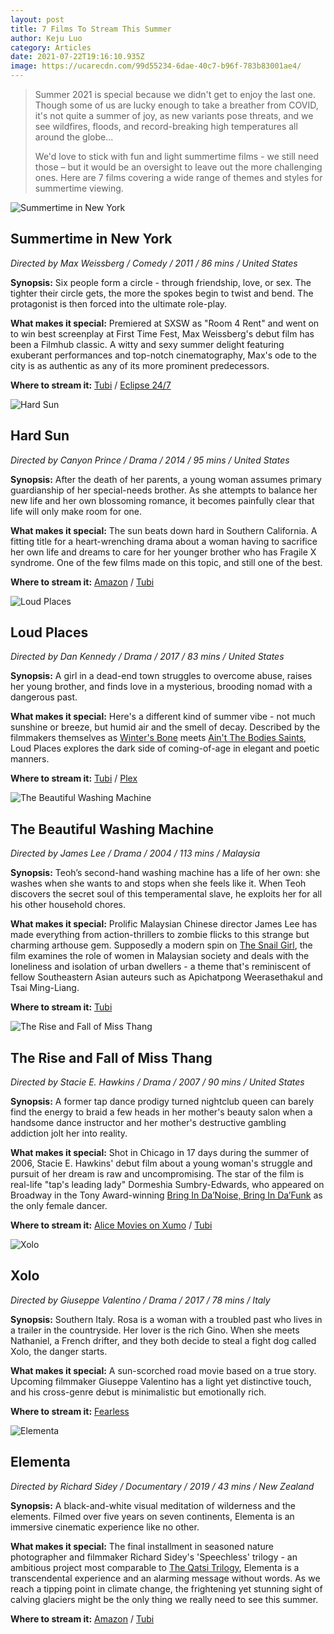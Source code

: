 ```yaml
---
layout: post
title: 7 Films To Stream This Summer
author: Keju Luo
category: Articles
date: 2021-07-22T19:16:10.935Z
image: https://ucarecdn.com/99d55234-6dae-40c7-b96f-783b83001ae4/
---
```

> Summer 2021 is special because we didn't get to enjoy the last one. Though some of us are lucky enough to take a breather from COVID, it's not quite a summer of joy, as new variants pose threats, and we see wildfires, floods, and record-breaking high temperatures all around the globe... 
>
> We'd love to stick with fun and light summertime films - we still need those – but it would be an oversight to leave out the more challenging ones. Here are 7 films covering a wide range of themes and styles for summertime viewing.

![Summertime in New York](https://ucarecdn.com/bda548b4-5183-4f94-baeb-2bb62815c7a1/-/resize/1460x/-/format/auto/-/quality/smart/ "Summertime in New York")

## Summertime in New York

*Directed by Max Weissberg / Comedy / 2011 / 86 mins / United States*

**Synopsis:** Six people form a circle - through friendship, love, or sex. The tighter their circle gets, the more the spokes begin to twist and bend. The protagonist is then forced into the ultimate role-play.

**What makes it special:** Premiered at SXSW as "Room 4 Rent" and went on to win best screenplay at First Time Fest, Max Weissberg's debut film has been a Filmhub classic. A witty and sexy summer delight featuring exuberant performances and top-notch cinematography, Max's ode to the city is as authentic as any of its more prominent predecessors.

**Where to stream it:** [Tubi](https://tubitv.com/movies/293108/summertime-in-new-york) / [Eclipse 24/7](https://watch.eclipse24-7.com/summertime-in-new-york)

![Hard Sun](https://ucarecdn.com/abd975c7-4740-4bf3-bfb1-2dc2fc35672f/-/resize/1460x/-/format/auto/-/quality/smart/ "Hard Sun")

## Hard Sun

*Directed by Canyon Prince / Drama / 2014 / 95 mins / United States*

**Synopsis:** After the death of her parents, a young woman assumes primary guardianship of her special-needs brother. As she attempts to balance her new life and her own blossoming romance, it becomes painfully clear that life will only make room for one.

**What makes it special:** The sun beats down hard in Southern California. A fitting title for a heart-wrenching drama about a woman having to sacrifice her own life and dreams to care for her younger brother who has Fragile X syndrome. One of the few films made on this topic, and still one of the best.

**Where to stream it:** [Amazon](https://www.amazon.com/Hard-Sun-Robyn-Buck/dp/B00TV1ZNQU/) / [Tubi](https://tubitv.com/movies/293085/hard-sun)

![Loud Places](https://ucarecdn.com/54bc1f1a-fb32-4d21-9ea6-426d3d75910f/-/resize/1460x/-/format/auto/-/quality/smart/ "Loud Places")

## Loud Places

*Directed by Dan Kennedy / Drama / 2017 / 83 mins / United States*

**Synopsis:** A girl in a dead-end town struggles to overcome abuse, raises her young brother, and finds love in a mysterious, brooding nomad with a dangerous past.

**What makes it special:** Here's a different kind of summer vibe - not much sunshine or breeze, but humid air and the smell of decay. Described by the filmmakers themselves as [Winter's Bone](https://www.themoviedb.org/movie/39013-winter-s-bone) meets [Ain't The Bodies Saints](https://www.themoviedb.org/movie/152748-ain-t-them-bodies-saints), Loud Places explores the dark side of coming-of-age in elegant and poetic manners.

**Where to stream it:** [Tubi](https://tubitv.com/movies/576388/loud-places) / [Plex](https://watch.plex.tv/movie/loud-places)

![The Beautiful Washing Machine](https://ucarecdn.com/838284a6-030d-49db-b40d-da0691174133/-/resize/1460x/-/format/auto/-/quality/smart/ "The Beautiful Washing Machine")

## The Beautiful Washing Machine

*Directed by James Lee / Drama / 2004 / 113 mins / Malaysia*

**Synopsis:** Teoh’s second-hand washing machine has a life of her own: she washes when she wants to and stops when she feels like it. When Teoh discovers the secret soul of this temperamental slave, he exploits her for all his other household chores.

**What makes it special:** Prolific Malaysian Chinese director James Lee has made everything from action-thrillers to zombie flicks to this strange but charming arthouse gem. Supposedly a modern spin on [The Snail Girl](https://en.wikipedia.org/wiki/Ureongi_gaksi), the film examines the role of women in Malaysian society and deals with the loneliness and isolation of urban dwellers - a theme that's reminiscent of fellow Southeastern Asian auteurs such as Apichatpong Weerasethakul and Tsai Ming-Liang.

**Where to stream it:** [Tubi](https://tubitv.com/movies/513385/the-beautiful-washing-machine)

![The Rise and Fall of Miss Thang](https://ucarecdn.com/6c4d5272-fc89-48d1-b8a2-b386e65cbc1f/-/resize/1460x/-/format/auto/-/quality/smart/ "The Rise and Fall of Miss Thang")

## The Rise and Fall of Miss Thang

*Directed by Stacie E. Hawkins / Drama / 2007 / 90 mins / United States*

**Synopsis:** A former tap dance prodigy turned nightclub queen can barely find the energy to braid a few heads in her mother's beauty salon when a handsome dance instructor and her mother's destructive gambling addiction jolt her into reality.

**What makes it special:** Shot in Chicago in 17 days during the summer of 2006, Stacie E. Hawkins' debut film about a young woman's struggle and pursuit of her dream is raw and uncompromising. The star of the film is real-life "tap's leading lady" Dormeshia Sumbry-Edwards, who appeared on Broadway in the Tony Award-winning [Bring In Da’Noise, Bring In Da’Funk](https://en.wikipedia.org/wiki/Bring_in_%27da_Noise,_Bring_in_%27da_Funk) as the only female dancer.

**Where to stream it:** [Alice Movies on Xumo](https://www.xumo.tv/channel/9999300/alice-movies?v=XM0WN849UJAJY6&p=31047) / [Tubi](https://tubitv.com/movies/506106/the-rise-and-fall-of-miss-thang)

![Xolo](https://ucarecdn.com/cd3488ed-3473-425d-b151-de65b8915ec7/-/resize/1460x/-/format/auto/-/quality/smart/ "Xolo")

## Xolo

*Directed by Giuseppe Valentino / Drama / 2017 / 78 mins / Italy*

**Synopsis:** Southern Italy. Rosa is a woman with a troubled past who lives in a trailer in the countryside. Her lover is the rich Gino. When she meets Nathaniel, a French drifter, and they both decide to steal a fight dog called Xolo, the danger starts.

**What makes it special:** A sun-scorched road movie based on a true story. Upcoming filmmaker Giuseppe Valentino has a light yet distinctive touch, and his cross-genre debut is minimalistic but emotionally rich.

**Where to stream it:** [Fearless](https://watch.fearless.li/programs/solo)

![Elementa](https://ucarecdn.com/38925390-464a-462f-9471-a5b85717c53a/-/resize/1460x/-/format/auto/-/quality/smart/ "Elementa")

## Elementa

*Directed by Richard Sidey / Documentary / 2019 / 43 mins / New Zealand*

**Synopsis:** A black-and-white visual meditation of wilderness and the elements. Filmed over five years on seven continents, Elementa is an immersive cinematic experience like no other.

**What makes it special:** The final installment in seasoned nature photographer and filmmaker Richard Sidey's 'Speechless' trilogy - an ambitious project most comparable to [The Qatsi Trilogy](https://en.wikipedia.org/wiki/Qatsi_trilogy), Elementa is a transcendental experience and an alarming message without words. As we reach a tipping point in climate change, the frightening yet stunning sight of calving glaciers might be the only thing we really need to see this summer.

**Where to stream it:** [Amazon](https://www.amazon.com/Elementa-Richard-Sidey/dp/B08NCZCV1T/) / [Tubi](https://tubitv.com/movies/569024/elementa)